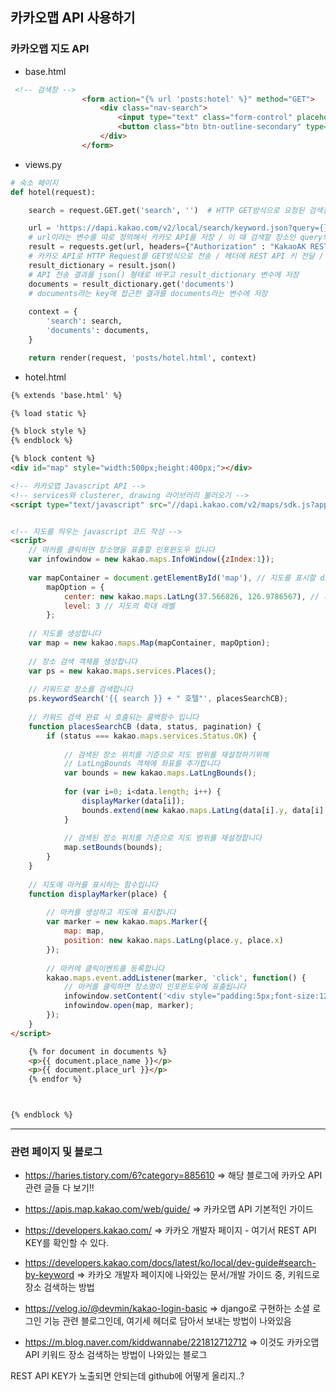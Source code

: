 ## 카카오맵 API 사용하기



### 카카오맵 지도 API
- base.html
```html
 <!-- 검색창 -->
                <form action="{% url 'posts:hotel' %}" method="GET">
                    <div class="nav-search">
                        <input type="text" class="form-control" placeholder="가고싶은 여행지를 검색해주세요!" name="search">
                        <button class="btn btn-outline-secondary" type="submit">Button</button>
                    </div>
                </form>
```


- views.py
```python
# 숙소 페이지
def hotel(request):

    search = request.GET.get('search', '')  # HTTP GET방식으로 요청된 검색창에서 입력한 키워드를 저장

    url = 'https://dapi.kakao.com/v2/local/search/keyword.json?query={}'.format(search)   
    # url이라는 변수를 따로 정의해서 카카오 API를 저장 / 이 때 검색할 장소인 query의 값은 위의 search로 대체
    result = requests.get(url, headers={"Authorization" : "KakaoAK REST API 키 입력"})
    # 카카오 API로 HTTP Request를 GET방식으로 전송 / 헤더에 REST API 키 전달 / API 전송 결과를 result 변수에 저장
    result_dictionary = result.json()
    # API 전송 결과를 json() 형태로 바꾸고 result_dictionary 변수에 저장
    documents = result_dictionary.get('documents')
    # documents라는 key에 접근한 결과를 documents라는 변수에 저장
   
    context = {
        'search': search,
        'documents': documents,
    }

    return render(request, 'posts/hotel.html', context)
```

- hotel.html
```html
{% extends 'base.html' %}

{% load static %}

{% block style %}
{% endblock %}

{% block content %}
<div id="map" style="width:500px;height:400px;"></div>

<!-- 카카오맵 Javascript API -->
<!-- services와 clusterer, drawing 라이브러리 불러오기 -->
<script type="text/javascript" src="//dapi.kakao.com/v2/maps/sdk.js?appkey=7017ebc62c378fa5ebb089d1fd591804&libraries=services,clusterer,drawing"></script>


<!-- 지도를 띄우는 javascript 코드 작성 -->
<script>
    // 마커를 클릭하면 장소명을 표출할 인포윈도우 입니다
    var infowindow = new kakao.maps.InfoWindow({zIndex:1});
    
    var mapContainer = document.getElementById('map'), // 지도를 표시할 div 
        mapOption = {
            center: new kakao.maps.LatLng(37.566826, 126.9786567), // 지도의 중심좌표
            level: 3 // 지도의 확대 레벨
        };  
    
    // 지도를 생성합니다    
    var map = new kakao.maps.Map(mapContainer, mapOption); 
    
    // 장소 검색 객체를 생성합니다
    var ps = new kakao.maps.services.Places(); 
    
    // 키워드로 장소를 검색합니다
    ps.keywordSearch('{{ search }} + " 호텔"', placesSearchCB); 
    
    // 키워드 검색 완료 시 호출되는 콜백함수 입니다
    function placesSearchCB (data, status, pagination) {
        if (status === kakao.maps.services.Status.OK) {
    
            // 검색된 장소 위치를 기준으로 지도 범위를 재설정하기위해
            // LatLngBounds 객체에 좌표를 추가합니다
            var bounds = new kakao.maps.LatLngBounds();
    
            for (var i=0; i<data.length; i++) {
                displayMarker(data[i]);    
                bounds.extend(new kakao.maps.LatLng(data[i].y, data[i].x));
            }       
    
            // 검색된 장소 위치를 기준으로 지도 범위를 재설정합니다
            map.setBounds(bounds);
        } 
    }
    
    // 지도에 마커를 표시하는 함수입니다
    function displayMarker(place) {
        
        // 마커를 생성하고 지도에 표시합니다
        var marker = new kakao.maps.Marker({
            map: map,
            position: new kakao.maps.LatLng(place.y, place.x) 
        });
    
        // 마커에 클릭이벤트를 등록합니다
        kakao.maps.event.addListener(marker, 'click', function() {
            // 마커를 클릭하면 장소명이 인포윈도우에 표출됩니다
            infowindow.setContent('<div style="padding:5px;font-size:12px;">' + place.place_name + '</div>');
            infowindow.open(map, marker);
        });
    }
</script>

    {% for document in documents %}
    <p>{{ document.place_name }}</p>
    <p>{{ document.place_url }}</p>
    {% endfor %}



{% endblock %}
```

* * *
### 관련 페이지 및 블로그
- https://haries.tistory.com/6?category=885610
=> 해당 블로그에 카카오 API 관련 글들 다 보기!!

- https://apis.map.kakao.com/web/guide/
=> 카카오맵 API 기본적인 가이드

- https://developers.kakao.com/
=> 카카오 개발자 페이지 - 여기서 REST API KEY를 확인할 수 있다.

- https://developers.kakao.com/docs/latest/ko/local/dev-guide#search-by-keyword
=> 카카오 개발자 페이지에 나와있는 문서/개발 가이드 중, 키워드로 장소 검색하는 방법

- https://velog.io/@devmin/kakao-login-basic
=> django로 구현하는 소셜 로그인 기능 관련 블로그인데, 여기세 헤더로 담아서 보내는 방법이 나와있음 

- https://m.blog.naver.com/kiddwannabe/221812712712
=> 이것도 카카오맵 API 키워드 장소 검색하는 방법이 나와있는 블로그



REST API KEY가 노출되면 안되는데 github에 어떻게 올리지..?


